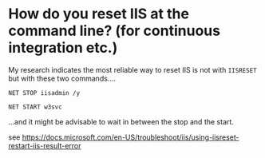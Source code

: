 ﻿# How do you reset IIS at the command line? (for continuous integration etc.)

My research indicates the most reliable way to reset IIS is not with `IISRESET` but with these two commands....

	NET STOP iisadmin /y

	NET START w3svc

...and it might be advisable to wait in between the stop and the start.

see https://docs.microsoft.com/en-US/troubleshoot/iis/using-iisreset-restart-iis-result-error